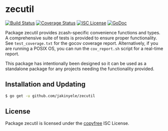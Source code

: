 zecutil
=======

[![Build Status](http://img.shields.io/travis/btcsuite/btcutil.svg)](https://travis-ci.org/jakinyele/zecutil)
[![Coverage Status](http://img.shields.io/coveralls/btcsuite/btcutil.svg)](https://coveralls.io/r/jakinyele/zecutil?branch=master)
[![ISC License](http://img.shields.io/badge/license-ISC-blue.svg)](http://copyfree.org)
[![GoDoc](http://img.shields.io/badge/godoc-reference-blue.svg)](http://godoc.org/github.com/jakinyele/zecutil)

Package zecutil provides zcash-specific convenience functions and types.
A comprehensive suite of tests is provided to ensure proper functionality.  See
`test_coverage.txt` for the gocov coverage report.  Alternatively, if you are
running a POSIX OS, you can run the `cov_report.sh` script for a real-time
report.

This package has intentionally been designed so it can be used as a standalone package for any projects needing the functionality provided.

## Installation and Updating

```bash
$ go get -u github.com/jakinyele/zecutil
```

## License

Package zecutil is licensed under the [copyfree](http://copyfree.org) ISC
License.
